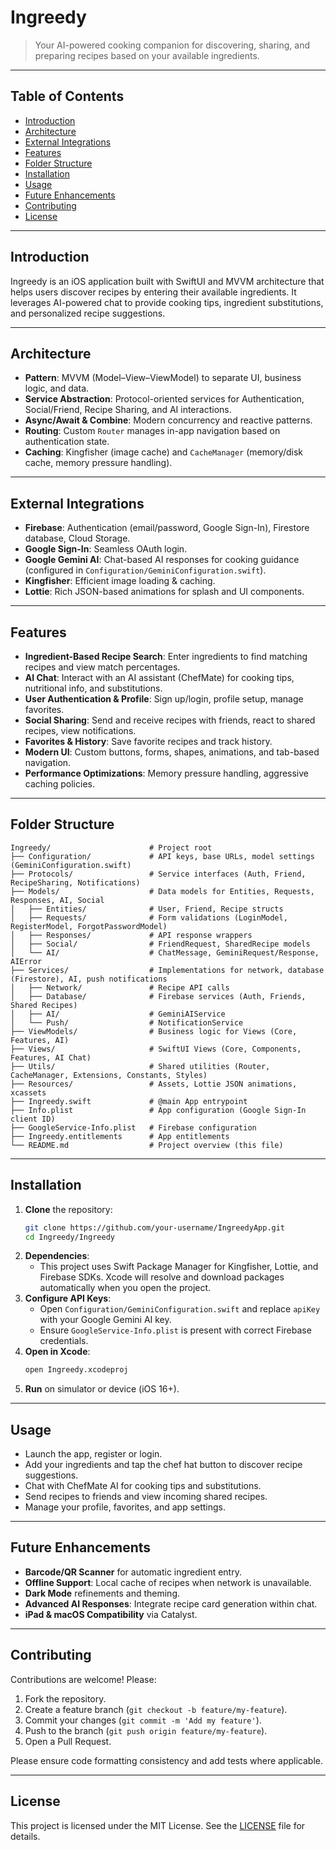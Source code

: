 # Ingreedy

> Your AI-powered cooking companion for discovering, sharing, and preparing recipes based on your available ingredients.

---

## Table of Contents
- [Introduction](#introduction)
- [Architecture](#architecture)
- [External Integrations](#external-integrations)
- [Features](#features)
- [Folder Structure](#folder-structure)
- [Installation](#installation)
- [Usage](#usage)
- [Future Enhancements](#future-enhancements)
- [Contributing](#contributing)
- [License](#license)

---

## Introduction
Ingreedy is an iOS application built with SwiftUI and MVVM architecture that helps users discover recipes by entering their available ingredients. It leverages AI-powered chat to provide cooking tips, ingredient substitutions, and personalized recipe suggestions.

---

## Architecture
- **Pattern**: MVVM (Model–View–ViewModel) to separate UI, business logic, and data.
- **Service Abstraction**: Protocol-oriented services for Authentication, Social/Friend, Recipe Sharing, and AI interactions.
- **Async/Await & Combine**: Modern concurrency and reactive patterns.
- **Routing**: Custom `Router` manages in-app navigation based on authentication state.
- **Caching**: Kingfisher (image cache) and `CacheManager` (memory/disk cache, memory pressure handling).

---

## External Integrations
- **Firebase**: Authentication (email/password, Google Sign-In), Firestore database, Cloud Storage.
- **Google Sign-In**: Seamless OAuth login.
- **Google Gemini AI**: Chat-based AI responses for cooking guidance (configured in `Configuration/GeminiConfiguration.swift`).
- **Kingfisher**: Efficient image loading & caching.
- **Lottie**: Rich JSON-based animations for splash and UI components.

---

## Features
- **Ingredient-Based Recipe Search**: Enter ingredients to find matching recipes and view match percentages.
- **AI Chat**: Interact with an AI assistant (ChefMate) for cooking tips, nutritional info, and substitutions.
- **User Authentication & Profile**: Sign up/login, profile setup, manage favorites.
- **Social Sharing**: Send and receive recipes with friends, react to shared recipes, view notifications.
- **Favorites & History**: Save favorite recipes and track history.
- **Modern UI**: Custom buttons, forms, shapes, animations, and tab-based navigation.
- **Performance Optimizations**: Memory pressure handling, aggressive caching policies.

---

## Folder Structure
```
Ingreedy/                      # Project root
├── Configuration/             # API keys, base URLs, model settings (GeminiConfiguration.swift)
├── Protocols/                 # Service interfaces (Auth, Friend, RecipeSharing, Notifications)
├── Models/                    # Data models for Entities, Requests, Responses, AI, Social
│   ├── Entities/              # User, Friend, Recipe structs
│   ├── Requests/              # Form validations (LoginModel, RegisterModel, ForgotPasswordModel)
│   ├── Responses/             # API response wrappers
│   ├── Social/                # FriendRequest, SharedRecipe models
│   └── AI/                    # ChatMessage, GeminiRequest/Response, AIError
├── Services/                  # Implementations for network, database (Firestore), AI, push notifications
│   ├── Network/               # Recipe API calls
│   ├── Database/              # Firebase services (Auth, Friends, Shared Recipes)
│   ├── AI/                    # GeminiAIService
│   └── Push/                  # NotificationService
├── ViewModels/                # Business logic for Views (Core, Features, AI)
├── Views/                     # SwiftUI Views (Core, Components, Features, AI Chat)
├── Utils/                     # Shared utilities (Router, CacheManager, Extensions, Constants, Styles)
├── Resources/                 # Assets, Lottie JSON animations, xcassets
├── Ingreedy.swift             # @main App entrypoint
├── Info.plist                 # App configuration (Google Sign-In client ID)
├── GoogleService-Info.plist   # Firebase configuration
├── Ingreedy.entitlements      # App entitlements
└── README.md                  # Project overview (this file)
```

---

## Installation
1. **Clone** the repository:
   ```bash
   git clone https://github.com/your-username/IngreedyApp.git
   cd Ingreedy/Ingreedy
   ```
2. **Dependencies**:
   - This project uses Swift Package Manager for Kingfisher, Lottie, and Firebase SDKs. Xcode will resolve and download packages automatically when you open the project.
3. **Configure API Keys**:
   - Open `Configuration/GeminiConfiguration.swift` and replace `apiKey` with your Google Gemini AI key.
   - Ensure `GoogleService-Info.plist` is present with correct Firebase credentials.
4. **Open in Xcode**:
   ```bash
   open Ingreedy.xcodeproj
   ```
5. **Run** on simulator or device (iOS 16+).

---

## Usage
- Launch the app, register or login.
- Add your ingredients and tap the chef hat button to discover recipe suggestions.
- Chat with ChefMate AI for cooking tips and substitutions.
- Send recipes to friends and view incoming shared recipes.
- Manage your profile, favorites, and app settings.

---

## Future Enhancements
- **Barcode/QR Scanner** for automatic ingredient entry.
- **Offline Support**: Local cache of recipes when network is unavailable.
- **Dark Mode** refinements and theming.
- **Advanced AI Responses**: Integrate recipe card generation within chat.
- **iPad & macOS Compatibility** via Catalyst.

---

## Contributing
Contributions are welcome! Please:
1. Fork the repository.
2. Create a feature branch (`git checkout -b feature/my-feature`).
3. Commit your changes (`git commit -m 'Add my feature'`).
4. Push to the branch (`git push origin feature/my-feature`).
5. Open a Pull Request.

Please ensure code formatting consistency and add tests where applicable.

---

## License
This project is licensed under the MIT License. See the [LICENSE](LICENSE) file for details. 